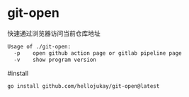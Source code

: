 # git-open
快速通过浏览器访问当前仓库地址
```bash
Usage of ./git-open:
  -p    open github action page or gitlab pipeline page
  -v    show program version
```
#install
```bash
go install github.com/hellojukay/git-open@latest
```